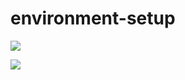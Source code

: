 # environment-setup

<a href="https://statcounter.com/" target="_blank"><img class="statcounter" src="https://c.statcounter.com/12895568/0/090416a8/1/?" referrerPolicy="no-referrer-when-downgrade"></a>

![](https://c.statcounter.com/12895568/0/090416a8/1/?)
